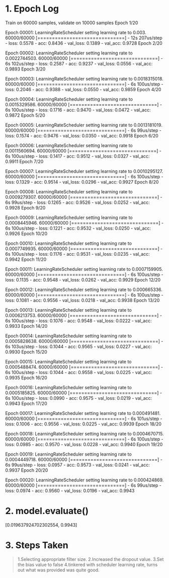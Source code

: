 
# 1. Epoch Log
Train on 60000 samples, validate on 10000 samples
Epoch 1/20

Epoch 00001: LearningRateScheduler setting learning rate to 0.003.
60000/60000 [==============================] - 12s 207us/step - loss: 0.5578 - acc: 0.8436 - val_loss: 0.1389 - val_acc: 0.9728
Epoch 2/20

Epoch 00002: LearningRateScheduler setting learning rate to 0.0022744503.
60000/60000 [==============================] - 6s 102us/step - loss: 0.2587 - acc: 0.9237 - val_loss: 0.0556 - val_acc: 0.9893
Epoch 3/20

Epoch 00003: LearningRateScheduler setting learning rate to 0.0018315018.
60000/60000 [==============================] - 6s 100us/step - loss: 0.2046 - acc: 0.9388 - val_loss: 0.0550 - val_acc: 0.9859
Epoch 4/20

Epoch 00004: LearningRateScheduler setting learning rate to 0.0015329586.
60000/60000 [==============================] - 6s 100us/step - loss: 0.1716 - acc: 0.9470 - val_loss: 0.0472 - val_acc: 0.9872
Epoch 5/20

Epoch 00005: LearningRateScheduler setting learning rate to 0.0013181019.
60000/60000 [==============================] - 6s 99us/step - loss: 0.1574 - acc: 0.9476 - val_loss: 0.0350 - val_acc: 0.9918
Epoch 6/20

Epoch 00006: LearningRateScheduler setting learning rate to 0.0011560694.
60000/60000 [==============================] - 6s 100us/step - loss: 0.1417 - acc: 0.9512 - val_loss: 0.0327 - val_acc: 0.9911
Epoch 7/20

Epoch 00007: LearningRateScheduler setting learning rate to 0.0010295127.
60000/60000 [==============================] - 6s 100us/step - loss: 0.1329 - acc: 0.9514 - val_loss: 0.0296 - val_acc: 0.9927
Epoch 8/20

Epoch 00008: LearningRateScheduler setting learning rate to 0.0009279307.
60000/60000 [==============================] - 6s 99us/step - loss: 0.1265 - acc: 0.9526 - val_loss: 0.0252 - val_acc: 0.9928
Epoch 9/20

Epoch 00009: LearningRateScheduler setting learning rate to 0.0008445946.
60000/60000 [==============================] - 6s 100us/step - loss: 0.1221 - acc: 0.9532 - val_loss: 0.0250 - val_acc: 0.9926
Epoch 10/20

Epoch 00010: LearningRateScheduler setting learning rate to 0.0007749935.
60000/60000 [==============================] - 6s 100us/step - loss: 0.1176 - acc: 0.9531 - val_loss: 0.0235 - val_acc: 0.9942
Epoch 11/20

Epoch 00011: LearningRateScheduler setting learning rate to 0.0007159905.
60000/60000 [==============================] - 6s 100us/step - loss: 0.1135 - acc: 0.9548 - val_loss: 0.0262 - val_acc: 0.9929
Epoch 12/20

Epoch 00012: LearningRateScheduler setting learning rate to 0.000665336.
60000/60000 [==============================] - 6s 100us/step - loss: 0.1081 - acc: 0.9556 - val_loss: 0.0218 - val_acc: 0.9938
Epoch 13/20

Epoch 00013: LearningRateScheduler setting learning rate to 0.0006213753.
60000/60000 [==============================] - 6s 100us/step - loss: 0.1076 - acc: 0.9548 - val_loss: 0.0222 - val_acc: 0.9933
Epoch 14/20

Epoch 00014: LearningRateScheduler setting learning rate to 0.0005828638.
60000/60000 [==============================] - 6s 103us/step - loss: 0.1044 - acc: 0.9565 - val_loss: 0.0227 - val_acc: 0.9930
Epoch 15/20

Epoch 00015: LearningRateScheduler setting learning rate to 0.0005488474.
60000/60000 [==============================] - 6s 100us/step - loss: 0.1044 - acc: 0.9558 - val_loss: 0.0225 - val_acc: 0.9935
Epoch 16/20

Epoch 00016: LearningRateScheduler setting learning rate to 0.0005185825.
60000/60000 [==============================] - 6s 100us/step - loss: 0.0990 - acc: 0.9575 - val_loss: 0.0219 - val_acc: 0.9943
Epoch 17/20

Epoch 00017: LearningRateScheduler setting learning rate to 0.000491481.
60000/60000 [==============================] - 6s 101us/step - loss: 0.1006 - acc: 0.9556 - val_loss: 0.0225 - val_acc: 0.9939
Epoch 18/20

Epoch 00018: LearningRateScheduler setting learning rate to 0.0004670715.
60000/60000 [==============================] - 6s 100us/step - loss: 0.0985 - acc: 0.9570 - val_loss: 0.0228 - val_acc: 0.9940
Epoch 19/20

Epoch 00019: LearningRateScheduler setting learning rate to 0.0004449718.
60000/60000 [==============================] - 6s 99us/step - loss: 0.0957 - acc: 0.9573 - val_loss: 0.0241 - val_acc: 0.9937
Epoch 20/20

Epoch 00020: LearningRateScheduler setting learning rate to 0.000424869.
60000/60000 [==============================] - 6s 99us/step - loss: 0.0974 - acc: 0.9560 - val_loss: 0.0196 - val_acc: 0.9943



# 2. model.evaluate() 
 [0.019637924702302554, 0.9943]
 
# 3. Steps Taken
>1.Selecting appropriate filter size.
>2.Increased the dropout value.
>3.Set the bias value to false
>4.tinkered with scheduler learning rate, turns out what was provided was quite good.
